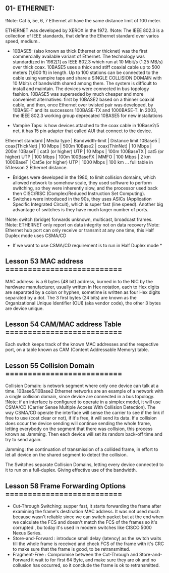 ## 01- ETHERNET: 

!Note: Cat 5, 5e, 6, 7 Ethernet all have the same distance limit of 100 meter.

ETHERNET was developed by XEROX in the 1972.
!Note: The IEEE 802.3 is a collection of IEEE standards, that define the Ethernet standard over varios speed, medium..

+ 10BASE5: (also known as thick Ethernet or thicknet) was the first commercially available variant of Ethernet. The technology was standardized in 1982[1] as IEEE 802.3 which run at 10 Mbit/s (1.25 MB/s) over thick coax. 10BASE5 uses a thick and stiff coaxial cable up to 500 meters (1,600 ft) in length. Up to 100 stations can be connected to the cable using vampire taps and share a SINGLE COLLISION DOMAIN with 10 Mbit/s of bandwidth shared among them. The system is difficult to install and maintain. The devices were connected in bus topology fashion.
10BASE5 was superseded by much cheaper and more convenient alternatives: first by 10BASE2 based on a thinner coaxial cable, and then, once Ethernet over twisted pair was developed, by 10BASE-T and its successors 100BASE-TX and 1000BASE-T. In 2003, the IEEE 802.3 working group deprecated 10BASE5 for new installations


+ Vampire Taps: is how devices attached to the coax cable in 10Base2/5 net, it has 15 pin adapter that called AUI that connect to the device.

Ethernet standard | Media type             | Bandwidth-limit     | Distance limit
10Base5           | coax(ThickNet)         | 10 Mbps             | 500m
10Base2           | coax(ThinNet)          | 10 Mbps             | 200m
10BaseT           | cat3 (or higher) UTP   | 10 Mbps             | 100m
100BaseTX         | cat5 (or higher) UTP   | 100 Mbps            | 100m
100BaseFX         | MMFO                   | 100 Mbps            | 2   km
1000BaseT         | Cat5e (or higher) UTP  | 1000 Mbps           | 100 km
... full table in 51.lesson 2 Ethernet distance.

+ Bridges were developed in the 1980, to limit collision domains, which allowed network to somehow scale, they used software to perform switching, so they were inherently slow,  and the processor used back then CISC/RISC (Complex/Reduced Instruction Set Computing).
+ Switches were introduced in the 90s, they uses ASICs (Application Specific Integrated Circuit), which is super fast (line speed). Another big advantage of switches is they have much larger number of ports.

!Note: switch (bridge) forwards unknown, multicast, broadcast frames.
!Note: ETHERNET only report on data integrity not on data recovery
!Note: Ethernet hub port can only receive or transmit at any one time, this Half Duplex mode uses CSMA/CD
* If we want to use CSMA/CD requirement is to run in Half Duplex mode *

## Lesson 53 MAC address ========================== 
MAC address: is a 6 bytes (48 bit) address, burned in to the NIC by the hardware manufacturer, usually written in Hex notation, each to Hex digits are separated by a colon or hyphen, sometime is written as four Hex digits separated by a dot. The 3 first bytes (24 bits) are known as the Organizational Unique Identifier (OUI) (aka vendor code), the other 3 bytes are device unique.

## Lesson 54 CAM/MAC address Table ==========================
Each switch keeps track of the known MAC addresses and the respective port, on a table known as CAM (Content Addressable Memory) table. 

## Lesson 55 Collision Domain ==========================
Collision Domain: is network segment where only one device can talk at a time. 10Base5/10Base2 Ethernet networks are an example of a network with a single collision domain, since device are connected in a bus topology.
!Note: if an interface is configured to operate in a simplex model, it will use CSMA/CD (Carrier Sense Multiple Access With Collision Detection). The way CSMA/CD operate the interface will sense the carrier to see if the link if free to use (cost clear or not), if it's free, it will send its data. If a collision does occur the device sending will continue sending the whole frame, letting everybody on the segment that there was collision, this process known as Jamming. Then each device will set its random back-off time and try to send again.

Jamming: the continuation of transmission of a collided frame, in effort to let all device on the shared segment to detect the collision.

The Switches separate Collision Domains, letting every device connected to it to run on a full-duplex. Giving effective use of the bandwidth.


## Lesson 58 Frame Forwarding Options ========================== 
+ Cut-Through Switching: supper fast, it starts forwarding the frame after examining the frame's destination MAC address. It was not used much because wasn't reliable since we can switch packet but at the end when we calculate the FCS and doesn't match the FCS of the frames so it's corrupted , bu today it's used in modern switches like CISCO 5000 Nexus Series.
+ Store-and-Forward : introduce small delay (latency) as the switch waits till the whole frame is received and check FCS of the frame with it's CRC to make sure that the frame is good, to be retransmitted.
+ Fragment-Free : Compromise between the Cut-Through and Store-and-Forward it wait to for first 64 Byte, and make sure they are ok and no collusion has occurred, so it conclude the frame is ok to retransmitted.
